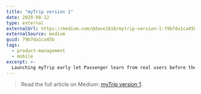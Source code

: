 ```yaml
---
title: "myTrip version 1"
date: 2020-08-12
type: external
externalUrl: https://medium.com/@dave1010/mytrip-version-1-79b7da1ca45b
externalSource: medium
guid: 79b7da1ca45b
tags:
  - product-management
  - mobile
excerpt: >-
  Launching myTrip early let Passenger learn from real users before the app was “ready.”
---
```


> Read the full article on Medium: [myTrip version 1](https://medium.com/@dave1010/mytrip-version-1-79b7da1ca45b).
